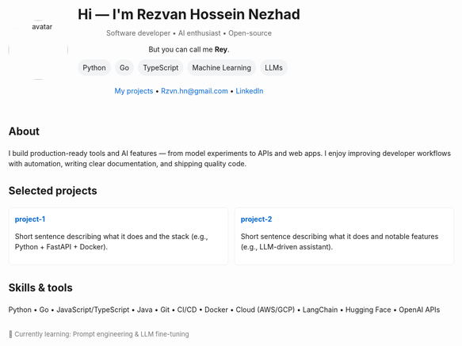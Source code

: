 <html lang="en">
<head>
  <meta charset="utf-8" />
  <meta name="viewport" content="width=device-width,initial-scale=1" />
  <title>Rezvan Hossein Nezhad — Software Developer</title>
  <style>
    body { font-family: Inter, system-ui, Arial; max-width: 900px; margin: 40px auto; line-height:1.5; padding: 0 20px; }
    .avatar { width:120px; height:120px; border-radius:999px; object-fit:cover; }
    header { display:flex; gap:20px; align-items:center; }
    h1 { margin:0 0 6px 0; font-size:28px; }
    .tag { color:#666; margin-bottom:12px; }
    .chips { display:flex; flex-wrap:wrap; gap:8px; margin:10px 0 20px; }
    .chip { background:#f1f3f5; padding:6px 10px; border-radius:999px; font-size:14px; }
    .projects { display:grid; grid-template-columns:repeat(auto-fit, minmax(240px,1fr)); gap:12px; margin-top:12px; }
    .card { border:1px solid #eee; padding:12px; border-radius:8px; background:#fff; }
    footer { color:#777; font-size:13px; margin-top:30px; }
    a { color:#0366d6; text-decoration:none; }
  </style>
</head>
<body>
  <header>
    <img class="avatar" src="https://avatars.githubusercontent.com/YOUR_GITHUB_USERNAME" alt="avatar">
    <div>
      <h1>Hi — I'm Rezvan Hossein Nezhad</h1>
      <div class="tag">Software developer • AI enthusiast • Open-source</div>
      <div>But you can call me <strong>Rey</strong>.</div>
      <div class="chips">
        <span class="chip">Python</span>
        <span class="chip">Go</span>
        <span class="chip">TypeScript</span>
        <span class="chip">Machine Learning</span>
        <span class="chip">LLMs</span>
      </div>
      <div>
        <a href="https://github.com/YOUR_GITHUB_USERNAME?tab=repositories">My projects</a> •
        <a href="mailto:you@example.com">Rzvn.hn@gmail.com</a> •
        <a href="https://linkedin.com/in/YOUR_PROFILE">LinkedIn</a>
      </div>
    </div>
  </header>

  <section>
    <h2>About</h2>
    <p>
      I build production-ready tools and AI features — from model experiments to APIs and web apps.
      I enjoy improving developer workflows with automation, writing clear documentation, and shipping quality code.
    </p>
  </section>

  <section>
    <h2>Selected projects</h2>
    <div class="projects">
      <div class="card">
        <strong><a href="https://github.com/YOUR_GITHUB_USERNAME/project-1">project-1</a></strong>
        <p>Short sentence describing what it does and the stack (e.g., Python + FastAPI + Docker).</p>
      </div>
      <div class="card">
        <strong><a href="https://github.com/YOUR_GITHUB_USERNAME/project-2">project-2</a></strong>
        <p>Short sentence describing what it does and notable features (e.g., LLM-driven assistant).</p>
      </div>
      <!-- add more cards as needed -->
    </div>
  </section>

  <section>
    <h2>Skills & tools</h2>
    <p>Python • Go • JavaScript/TypeScript • Java • Git • CI/CD • Docker • Cloud (AWS/GCP) • LangChain • Hugging Face • OpenAI APIs</p>
  </section>


  <footer>
    <div>🔭 Currently learning: Prompt engineering & LLM fine-tuning</div>
  </footer>
</body>
</html>
